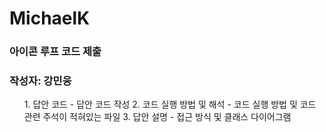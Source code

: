 # MichaelK

### 아이콘 루프 코드 제출

### 작성자: 강민웅

<ul>
  1. 답안 코드 - 답안 코드 작성
  2. 코드 실행 방법 및 해석 - 코드 실행 방법 및 코드 관련 주석이 적혀있는 파일
  3. 답안 설명 - 접근 방식 및 클래스 다이어그램 
</ul>
